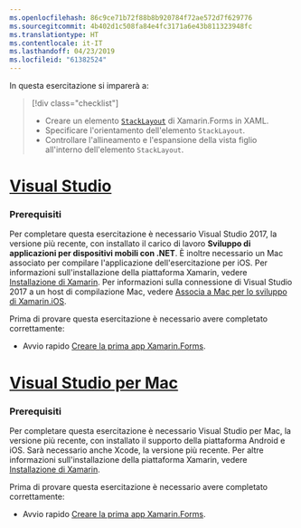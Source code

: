 ```yaml
---
ms.openlocfilehash: 86c9ce71b72f88b8b920784f72ae572d7f629776
ms.sourcegitcommit: 4b402d1c508fa84e4fc3171a6e43b811323948fc
ms.translationtype: HT
ms.contentlocale: it-IT
ms.lasthandoff: 04/23/2019
ms.locfileid: "61382524"
---
```

In questa esercitazione si imparerà a:

> [!div class="checklist"]
> - Creare un elemento [`StackLayout`](xref:Xamarin.Forms.StackLayout) di Xamarin.Forms in XAML.
> - Specificare l'orientamento dell'elemento `StackLayout`.
> - Controllare l'allineamento e l'espansione della vista figlio all'interno dell'elemento `StackLayout`.

# <a name="visual-studiotabvswin"></a>[Visual Studio](#tab/vswin)

### <a name="prerequisites"></a>Prerequisiti

Per completare questa esercitazione è necessario Visual Studio 2017, la versione più recente, con installato il carico di lavoro **Sviluppo di applicazioni per dispositivi mobili con .NET**. È inoltre necessario un Mac associato per compilare l'applicazione dell'esercitazione per iOS. Per informazioni sull'installazione della piattaforma Xamarin, vedere [Installazione di Xamarin](~/get-started/installation/index.md). Per informazioni sulla connessione di Visual Studio 2017 a un host di compilazione Mac, vedere [Associa a Mac per lo sviluppo di Xamarin.iOS](~/ios/get-started/installation/windows/connecting-to-mac/index.md).

Prima di provare questa esercitazione è necessario avere completato correttamente:

- Avvio rapido [Creare la prima app Xamarin.Forms](~/get-started/first-app/index.md).

# <a name="visual-studio-for-mactabvsmac"></a>[Visual Studio per Mac](#tab/vsmac)

### <a name="prerequisites"></a>Prerequisiti

Per completare questa esercitazione è necessario Visual Studio per Mac, la versione più recente, con installato il supporto della piattaforma Android e iOS. Sarà necessario anche Xcode, la versione più recente. Per altre informazioni sull'installazione della piattaforma Xamarin, vedere [Installazione di Xamarin](~/get-started/installation/index.md).

Prima di provare questa esercitazione è necessario avere completato correttamente:

- Avvio rapido [Creare la prima app Xamarin.Forms](~/get-started/first-app/index.md).
